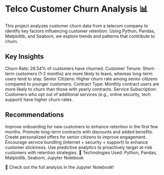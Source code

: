 # Telco Customer Churn Analysis 📊

This project analyzes customer churn data from a telecom company to identify key factors influencing customer retention. Using Python, Pandas, Matplotlib, and Seaborn, we explore trends and patterns that contribute to churn.

## Key Insights
Churn Rate: 26.54% of customers have churned.
Customer Tenure: Short-term customers (1-2 months) are more likely to leave, whereas long-term users tend to stay.
Senior Citizens: Higher churn rate among senior citizens compared to younger customers.
Contract Type: Monthly contract users are more likely to churn than those with yearly contracts.
Service Subscription: Customers who opt out of additional services (e.g., online security, tech support) have higher churn rates.
## Recommendations
Improve onboarding for new customers to enhance retention in the first few months.
Promote long-term contracts with discounts and added benefits.
Create personalized offers for senior citizens to improve engagement.
Encourage service bundling (internet + security + support) to enhance customer stickiness.
Use predictive analytics to proactively target at-risk customers with retention strategies.
📌 Technologies Used: Python, Pandas, Matplotlib, Seaborn, Jupyter Notebook

🔗 Check out the full analysis in the Jupyter Notebook!
